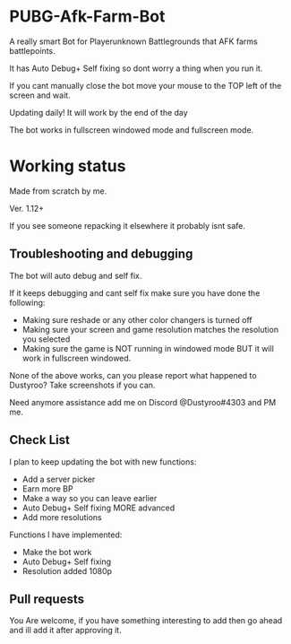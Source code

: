 # PUBG-Afk-Farm-Bot

A really smart Bot for Playerunknown Battlegrounds that AFK farms battlepoints.

It has Auto Debug+ Self fixing so dont worry a thing when you run it.

If you cant manually close the bot move your mouse to the TOP left of the screen and wait.

Updating daily! It will work by the end of the day

The bot works in fullscreen windowed mode and fullscreen mode.

# Working status

Made from scratch by me.

Ver. 1.12+

If you see someone repacking it elsewhere it probably isnt safe.

## Troubleshooting and debugging 

The bot will auto debug and self fix.

If it keeps debugging and cant self fix make sure you have done the following:

* Making sure reshade or any other color changers is turned off
* Making sure your screen and game resolution matches the resolution you selected
* Making sure the game is NOT running in windowed mode BUT it will work in fullscreen windowed.

None of the above works, can you please report what happened to Dustyroo? Take screenshots if you can.

Need anymore assistance add me on Discord @Dustyroo#4303 and PM me.

## Check List

I plan to keep updating the bot with new functions:
* Add a server picker
* Earn more BP
* Make a way so you can leave earlier
* Auto Debug+ Self fixing MORE advanced
* Add more resolutions

Functions I have implemented:
* Make the bot work
* Auto Debug+ Self fixing
* Resolution added 1080p
## Pull requests

You Are welcome, if you have something interesting to add then go ahead and ill add it after approving it.
